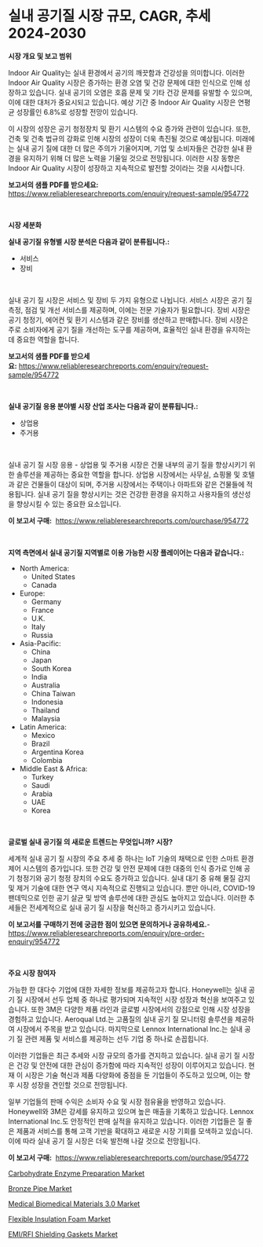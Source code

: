<p><h1>실내 공기질 시장 규모, CAGR, 추세 2024-2030</h1></p><p><strong>시장 개요 및 보고 범위</strong></p>
<p><p>Indoor Air Quality는 실내 환경에서 공기의 깨끗함과 건강성을 의미합니다. 이러한 Indoor Air Quality 시장은 증가하는 환경 오염 및 건강 문제에 대한 인식으로 인해 성장하고 있습니다. 실내 공기의 오염은 호흡 문제 및 기타 건강 문제를 유발할 수 있으며, 이에 대한 대처가 중요시되고 있습니다. 예상 기간 중 Indoor Air Quality 시장은 연평균 성장률인 6.8%로 성장할 전망이 있습니다. </p><p>이 시장의 성장은 공기 청정장치 및 환기 시스템의 수요 증가와 관련이 있습니다. 또한, 건축 및 건축 법규의 강화로 인해 시장의 성장이 더욱 촉진될 것으로 예상됩니다. 미래에는 실내 공기 질에 대한 더 많은 주의가 기울어지며, 기업 및 소비자들은 건강한 실내 환경을 유지하기 위해 더 많은 노력을 기울일 것으로 전망됩니다. 이러한 시장 동향은 Indoor Air Quality 시장이 성장하고 지속적으로 발전할 것이라는 것을 시사합니다.</p></p>
<p><strong>보고서의 샘플 PDF를 받으세요:</strong> <a href="https://www.reliableresearchreports.com/enquiry/request-sample/954772">https://www.reliableresearchreports.com/enquiry/request-sample/954772</a></p>
<p>&nbsp;</p>
<p><strong>시장 세분화</strong></p>
<p><strong>실내 공기질 유형별 시장 분석은 다음과 같이 분류됩니다.:</strong></p>
<p><ul><li>서비스</li><li>장비</li></ul></p>
<p>&nbsp;</p>
<p><p>실내 공기 질 시장은 서비스 및 장비 두 가지 유형으로 나뉩니다. 서비스 시장은 공기 질 측정, 점검 및 개선 서비스를 제공하며, 이에는 전문 기술자가 필요합니다. 장비 시장은 공기 청정기, 에어컨 및 환기 시스템과 같은 장비를 생산하고 판매합니다. 장비 시장은 주로 소비자에게 공기 질을 개선하는 도구를 제공하며, 효율적인 실내 환경을 유지하는 데 중요한 역할을 합니다.</p></p>
<p><strong>보고서의 샘플 PDF를 받으세요:</strong>&nbsp;<a href="https://www.reliableresearchreports.com/enquiry/request-sample/954772">https://www.reliableresearchreports.com/enquiry/request-sample/954772</a></p>
<p>&nbsp;</p>
<p><strong> 실내 공기질 응용 분야별 시장 산업 조사는 다음과 같이 분류됩니다.:</strong></p>
<p><ul><li>상업용</li><li>주거용</li></ul></p>
<p>&nbsp;</p>
<p><p>실내 공기 질 시장 응용 - 상업용 및 주거용 시장은 건물 내부의 공기 질을 향상시키기 위한 솔루션을 제공하는 중요한 역할을 합니다. 상업용 시장에서는 사무실, 쇼핑몰 및 호텔과 같은 건물들이 대상이 되며, 주거용 시장에서는 주택이나 아파트와 같은 건물들에 적용됩니다. 실내 공기 질을 향상시키는 것은 건강한 환경을 유지하고 사용자들의 생산성을 향상시킬 수 있는 중요한 요소입니다.</p></p>
<p><strong>이 보고서 구매:</strong>&nbsp; <a href="https://www.reliableresearchreports.com/purchase/954772">https://www.reliableresearchreports.com/purchase/954772</a></p>
<p>&nbsp;</p>
<p><strong>지역 측면에서 실내 공기질 지역별로 이용 가능한 시장 플레이어는 다음과 같습니다.:</strong></p>
<p><ul>
    <li>
        North America:
        <ul>
            <li>United States</li>
            <li>Canada</li>
        </ul>
    </li>
    <li>
        Europe:
        <ul>
            <li>Germany</li>
            <li>France</li>
            <li>U.K.</li>
            <li>Italy</li>
            <li>Russia</li>
        </ul>
    </li>
    <li>
        Asia-Pacific:
        <ul>
            <li>China</li>
            <li>Japan</li>
            <li>South Korea</li>
            <li>India</li>
            <li>Australia</li>
            <li>China Taiwan</li>
            <li>Indonesia</li>
            <li>Thailand</li>
            <li>Malaysia</li>
        </ul>
    </li>
    <li>
        Latin America:
        <ul>
            <li>Mexico</li>
            <li>Brazil</li>
            <li>Argentina Korea</li>
            <li>Colombia</li>
        </ul>
    </li>
    <li>
        Middle East & Africa:
        <ul>
            <li>Turkey</li>
            <li>Saudi</li>
            <li>Arabia</li>
            <li>UAE</li>
            <li>Korea</li>
        </ul>
    </li>
    </ul></p>
<p>&nbsp;</p>
<p><strong>글로벌 실내 공기질 의 새로운 트렌드는 무엇입니까? 시장?</strong></p>
<p><p>세계적 실내 공기 질 시장의 주요 추세 중 하나는 IoT 기술의 채택으로 인한 스마트 환경 제어 시스템의 증가입니다. 또한 건강 및 안전 문제에 대한 대중의 인식 증가로 인해 공기 청정기와 공기 청정 장치의 수요도 증가하고 있습니다. 실내 대기 중 유해 물질 감지 및 제거 기술에 대한 연구 역시 지속적으로 진행되고 있습니다. 뿐만 아니라, COVID-19 팬데믹으로 인한 공기 살균 및 방역 솔루션에 대한 관심도 높아지고 있습니다. 이러한 추세들은 전세계적으로 실내 공기 질 시장을 혁신하고 증가시키고 있습니다.</p></p>
<p><strong>이 보고서를 구매하기 전에 궁금한 점이 있으면 문의하거나 공유하세요.</strong>- <a href="https://www.reliableresearchreports.com/enquiry/pre-order-enquiry/954772">https://www.reliableresearchreports.com/enquiry/pre-order-enquiry/954772</a></p>
<p>&nbsp;</p>
<p><strong>주요 시장 참여자</strong></p>
<p><p>가능한 한 대다수 기업에 대한 자세한 정보를 제공하고자 합니다. Honeywell는 실내 공기 질 시장에서 선두 업체 중 하나로 평가되며 지속적인 시장 성장과 혁신을 보여주고 있습니다. 또한 3M은 다양한 제품 라인과 글로벌 시장에서의 강점으로 인해 시장 성장을 경험하고 있습니다. Aeroqual Ltd.는 고품질의 실내 공기 질 모니터링 솔루션을 제공하여 시장에서 주목을 받고 있습니다. 마지막으로 Lennox International Inc.는 실내 공기 질 관련 제품 및 서비스를 제공하는 선두 기업 중 하나로 손꼽힙니다.</p><p>이러한 기업들은 최근 추세와 시장 규모의 증가를 견지하고 있습니다. 실내 공기 질 시장은 건강 및 안전에 대한 관심이 증가함에 따라 지속적인 성장이 이루어지고 있습니다. 현재 이 시장은 기술 혁신과 제품 다양화에 중점을 둔 기업들이 주도하고 있으며, 이는 향후 시장 성장을 견인할 것으로 전망됩니다.</p><p>일부 기업들의 판매 수익은 소비자 수요 및 시장 점유율을 반영하고 있습니다. Honeywell와 3M은 강세를 유지하고 있으며 높은 매출을 기록하고 있습니다. Lennox International Inc.도 안정적인 판매 실적을 유지하고 있습니다. 이러한 기업들은 질 좋은 제품과 서비스를 통해 고객 기반을 확대하고 새로운 시장 기회를 모색하고 있습니다. 이에 따라 실내 공기 질 시장은 더욱 발전해 나갈 것으로 전망됩니다.</p></p>
<p><strong>이 보고서 구매:</strong>&nbsp;&nbsp;<a href="https://www.reliableresearchreports.com/purchase/954772">https://www.reliableresearchreports.com/purchase/954772</a></p>
<p><p><a href="https://glittery-fuchsia-86a.notion.site/Carbohydrate-Enzyme-Preparation-Market-Research-Report-Forecasted-for-Period-from-2024-2031-by-Ma-3e3bd37fd9fd466095bc8faef8e94cea">Carbohydrate Enzyme Preparation Market</a></p><p><a href="https://view.publitas.com/reportprime-1/bronze-pipe-market-a-comprehensive-report-of-its-market-share-growth-trends-2024-2031/">Bronze Pipe Market</a></p><p><a href="https://github.com/nicoletavirag/Market-Research-Report-List-2/blob/main/medical-biomedical-materials-30-market.md">Medical Biomedical Materials 3.0 Market</a></p><p><a href="https://view.publitas.com/reportprime-1/flexible-insulation-foam-market-growth-market-trends-covid-19-impact-and-forecasts-for-period-from-2024-2031/">Flexible Insulation Foam Market</a></p><p><a href="https://github.com/mauripalmi/Market-Research-Report-List-2/blob/main/emirfi-shielding-gaskets-market.md">EMI/RFI Shielding Gaskets Market</a></p></p>
